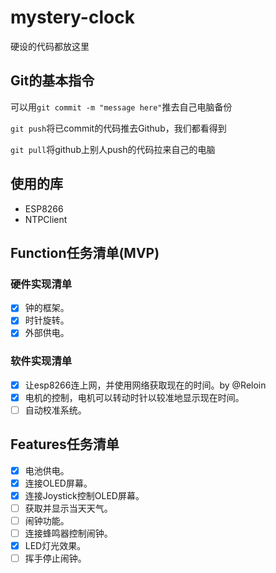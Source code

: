 # mystery-clock
硬设的代码都放这里

## Git的基本指令
可以用`git commit -m "message here"`推去自己电脑备份

`git push`将已commit的代码推去Github，我们都看得到

`git pull`将github上别人push的代码拉来自己的电脑

## 使用的库
* ESP8266
* NTPClient

## Function任务清单(MVP)

### 硬件实现清单
- [x] 钟的框架。
- [x] 时针旋转。
- [x] 外部供电。

### 软件实现清单
- [x] 让esp8266连上网，并使用网络获取现在的时间。by @Reloin
- [x] 电机的控制，电机可以转动时针以较准地显示现在时间。
- [ ] 自动校准系统。

## Features任务清单
- [x] 电池供电。
- [x] 连接OLED屏幕。
- [x] 连接Joystick控制OLED屏幕。
- [ ] 获取并显示当天天气。
- [ ] 闹钟功能。
- [ ] 连接蜂鸣器控制闹钟。
- [x] LED灯光效果。
- [ ] 挥手停止闹钟。
